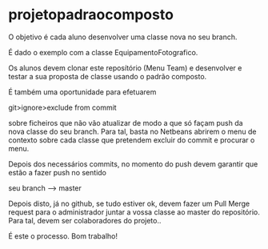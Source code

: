 # projetopadraocomposto

O objetivo é cada aluno desenvolver uma classe nova no seu branch. 

É dado o exemplo com a classe EquipamentoFotografico. 

Os alunos devem clonar este reposítório (Menu Team) e desenvolver e testar a sua proposta de classe usando o padrão composto. 

É também uma oportunidade para efetuarem 

git>ignore>exclude from commit 

sobre ficheiros que não vão atualizar de modo a que só façam push da nova classe do seu branch.
Para tal, basta no Netbeans abrirem o menu de contexto sobre cada classe que pretendem excluir do commit
e procurar o menu.

Depois dos necessários commits, no momento do push devem garantir que estão a fazer push no sentido 

seu branch --> master 

Depois disto, já no github, se tudo estiver ok, devem fazer um Pull Merge request para o administrador
juntar a vossa classe ao master do repositório. Para tal, devem ser colaboradores do projeto.. 

É este o processo. Bom trabalho! 

